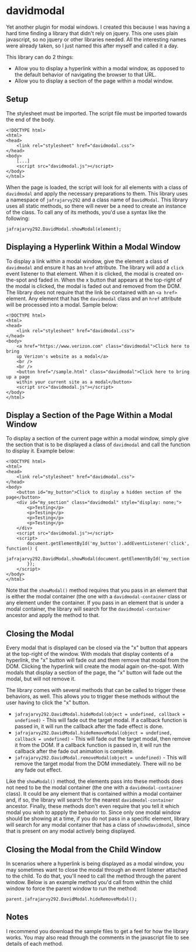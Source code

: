 # davidmodal
Yet another plugin for modal windows. I created this because I was having a hard time finding a library that didn't rely on jquery. This one uses plain javascript, so no jquery or other libraries needed. All the interesting names were already taken, so I just named this after myself and called it a day.

This library can do 2 things:
- Allow you to display a hyperlink within a modal window, as opposed to the default behavior of navigating the browser to that URL.
- Allow you to display a section of the page within a modal window.

## Setup
The stylesheet must be imported. The script file must be imported towards the end of the body.
```
<!DOCTYPE html>
<html>
<head>
    <link rel="stylesheet" href="davidmodal.css">
</head>
<body>
    [...]
    <script src="davidmodal.js"></script>
</body>
</html>
```
When the page is loaded, the script will look for all elements with a class of ```davidmodal``` and apply the necessary preparations to them. This library uses a namespace of ```jafrajarvy292``` and a class name of ```DavidModal```. This library uses all static methods, so there will never be a need to create an instance of the class.  To call any of its methods, you'd use a syntax like the following:
```
jafrajarvy292.DavidModal.showModal(element);
```

## Displaying a Hyperlink Within a Modal Window
To display a link within a modal window, give the element a class of ```davidmodal``` and ensure it has an ```href``` attribute. The library will add a ```click``` event listener to that element. When it is clicked, the modal is created on-the-spot and faded in. When the x button that appears at the top-right of the modal is clicked, the modal is faded out and removed from the DOM. The library does not require that the link be contained with an ```<a href>``` element. Any element that has the ```davidmodal``` class and an ```href``` attribute will be processed into a modal. Sample below:
```
<!DOCTYPE html>
<html>
<head>
    <link rel="stylesheet" href="davidmodal.css">
</head>
<body>
    <a href="https://www.verizon.com" class="davidmodal">Click here to bring
    up Verizon's website as a modal</a>
    <br />
    <br />
    <button href="/sample.html" class="davidmodal">Click here to bring up a page
    within your current site as a modal</button>
    <script src="davidmodal.js"></script>
</body>
</html>
```

## Display a Section of the Page Within a Modal Window
To display a section of the current page within a modal window, simply give the section that is to be displayed a class of ```davidmodal``` and call the function to display it. Example below:
```
<!DOCTYPE html>
<html>
<head>
    <link rel="stylesheet" href="davidmodal.css">
</head>
<body>
    <button id="my_button">Click to display a hidden section of the page</button>
    <div id="my_section" class="davidmodal" style="display: none;">
        <p>Testing</p>
        <p>Testing</p>
        <p>Testing</p>
        <p>Testing</p>
    </div>
    <script src="davidmodal.js"></script>
    <script>
        document.getElementById('my_button').addEventListener('click', function() {
            jafrajarvy292.DavidModal.showModal(document.getElementById('my_section'));
        });
    </script>
</body>
</html>
```
Note that the ```showModal()``` method requires that you pass in an element that is either the modal container (the one with a ```davidmodal-container``` class or any element under the container. If you pass in an element that is under a modal container, the library will search for the ```davidmodal-container``` ancestor and apply the method to that.

## Closing the Modal
Every modal that is displayed can be closed via the "x" button that appears at the top-right of the window. With modals that display contents of a hyperlink, the "x" button will fade out and them remove that modal from the DOM. Clicking the hyperlink will create the modal again on-the-spot. With modals that display a section of the page, the "x" button will fade out the modal, but will not remove it.

The library comes with several methods that can be called to trigger these behaviors, as well. This allows you to trigger these methods without the user having to click the "x" button.

- ```jafrajarvy292.DavidModal.hideModal(object = undefined, callback = undefined)``` - This will fade out the target modal. If a callback function is passed in, it will run the callback after the fade effect is done.
- ```jafrajarvy292.DavidModal.hideRemoveModal(object = undefined, callback = undefined)``` - This will fade out the target modal, then remove it from the DOM. If a callback function is passed in, it will run the callback after the fade out animation is complete.
- ```jafrajarvy292.DavidModal.removeModal(object = undefined)``` - This will remove the target modal from the DOM immediately. There will no be any fade out effect.

Like the ```showModal()``` method, the elements pass into these methods does not need to be the modal container (the one with a ```davidmodal-container``` class). It could be any element that is contained within a modal container and, if so, the library will search for the nearest ```davidmodal-container``` ancestor. Finally, these methods don't even require that you tell it which modal you wish to appply the behavior to. Since only one modal window should be showing at a time, if you do not pass in a specific element, library will search for any modal container that has a class of ```showdavidmodal```, since that is present on any modal actively being displayed.

## Closing the Modal from the Child Window
In scenarios where a hyperlink is being displayed as a modal window, you may sometimes want to close the modal through an event listener attached to the child. To do that, you'll need to call the method through the parent window. Below is an example method you'd call from within the child window to force the parent window to run the method:
```
parent.jafrajarvy292.DavidModal.hideRemoveModal();
```

## Notes
I recommend you download the sample files to get a feel for how the library works. You may also read through the comments in the javascript file to see details of each method.
